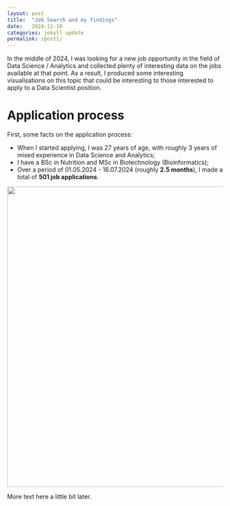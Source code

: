 ```yaml
---
layout: post
title:  "Job Search and my findings"
date:   2024-11-10 
categories: jekyll update
permalink: /post1/
---
```


In the middle of 2024, I was looking for a new job opportunity in the field of Data Science / Analytics and collected plenty of interesting data on the jobs available at that point. As a result, I produced some interesting visualisations on this topic that could be interesting to those interested to apply to a Data Scientist position.

# Application process

First, some facts on the application process:
- When I started applying, I was 27 years of age, with roughly 3 years of mixed experience in Data Science and Analytics;
- I have a BSc in Nutrition and MSc in Biotechnology (Bioinformatics);
- Over a period of 01.05.2024 - 16.07.2024 (roughly **2.5 months**), I made a total of **501 job applications**.

<img src="{{ site.url }}/assets/images/job-application-source.png" width=700 style="display: block; margin: 0 auto">

<!-- ![alt text]({{ site.url }}/assets/images/job-application-source.png) -->

More text here a little bit later. 